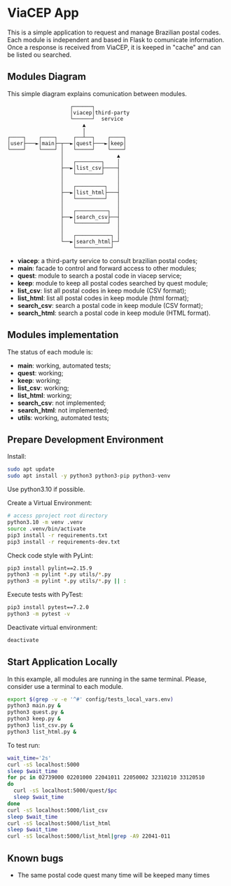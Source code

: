 # ViaCEP App
This is a simple application to request and manage Brazilian postal codes.
Each module is independent and based in Flask to comunicate information.
Once a response is received from ViaCEP, it is keeped in "cache" and can be
listed ou searched.

## Modules Diagram
This simple diagram explains comunication between modules.
```
                    ┌──────┐
                    │viacep│third-party
                    └──────┘  service
                        ▲
                        │
┌────┐    ┌────┐     ┌──┴──┐    ┌────┐
│user├───►│main├─┬──►│quest├───►│keep│
└────┘    └────┘ │   └─────┘    └────┘
                 │                 ▲
                 │   ┌────────┐    │
                 ├──►│list_csv├────┤
                 │   └────────┘    │
                 │                 │
                 │   ┌─────────┐   │
                 ├──►│list_html├───┤
                 │   └─────────┘   │
                 │                 │
                 │   ┌──────────┐  │
                 ├──►│search_csv├──┤
                 │   └──────────┘  │
                 │                 │
                 │   ┌───────────┐ │
                 └──►│search_html├─┘
                     └───────────┘
```
- **viacep**: a third-party service to consult brazilian postal codes;
- **main**: facade to control and forward access to other modules;
- **quest**: module to search a postal code in viacep service;
- **keep**: module to keep all postal codes searched by quest module;
- **list_csv**: list all postal codes in keep module (CSV format);
- **list_html**: list all postal codes in keep module (html format);
- **search_csv**: search a postal code in keep module (CSV format);
- **search_html**: search a postal code in keep module (HTML format).

## Modules implementation
The status of each module is:
- **main**: working, automated tests;
- **quest**: working;
- **keep**: working;
- **list_csv**: working;
- **list_html**: working;
- **search_csv**: not implemented;
- **search_html**: not implemented;
- **utils**: working, automated tests;

## Prepare Development Environment
Install:
```bash
sudo apt update
sudo apt install -y python3 python3-pip python3-venv
```
Use python3.10 if possible.

Create a Virtual Environment:
```bash
# access pproject root directory
python3.10 -m venv .venv
source .venv/bin/activate
pip3 install -r requirements.txt
pip3 install -r requirements-dev.txt
```

Check code style with PyLint:
```bash
pip3 install pylint==2.15.9
python3 -m pylint *.py utils/*.py
python3 -m pylint *.py utils/*.py || :
```

Execute tests with PyTest:
```bash
pip3 install pytest==7.2.0
python3 -m pytest -v
```

Deactivate virtual environment:
```bash
deactivate
```

## Start Application Locally
In this example, all modules are running in the same terminal.
Please, consider use a terminal to each module.
```bash
export $(grep -v -e '^#' config/tests_local_vars.env)
python3 main.py &
python3 quest.py &
python3 keep.py &
python3 list_csv.py &
python3 list_html.py &
```

To test run:
```bash
wait_time='2s'
curl -sS localhost:5000
sleep $wait_time
for pc in 02739000 02201000 22041011 22050002 32310210 33120510
do 
  curl -sS localhost:5000/quest/$pc
  sleep $wait_time
done
curl -sS localhost:5000/list_csv
sleep $wait_time
curl -sS localhost:5000/list_html
sleep $wait_time
curl -sS localhost:5000/list_html|grep -A9 22041-011
```

## Known bugs
- The same postal code quest many time will be keeped many times

